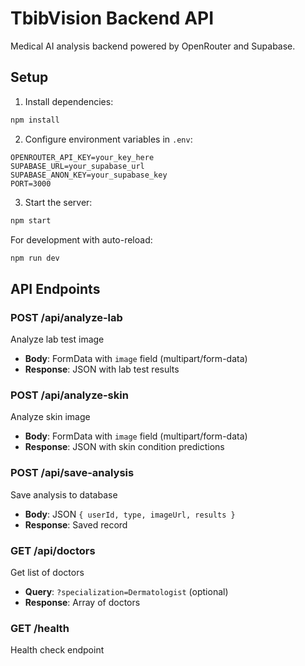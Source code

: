 # TbibVision Backend API

Medical AI analysis backend powered by OpenRouter and Supabase.

## Setup

1. Install dependencies:
```bash
npm install
```

2. Configure environment variables in `.env`:
```
OPENROUTER_API_KEY=your_key_here
SUPABASE_URL=your_supabase_url
SUPABASE_ANON_KEY=your_supabase_key
PORT=3000
```

3. Start the server:
```bash
npm start
```

For development with auto-reload:
```bash
npm run dev
```

## API Endpoints

### POST /api/analyze-lab
Analyze lab test image
- **Body**: FormData with `image` field (multipart/form-data)
- **Response**: JSON with lab test results

### POST /api/analyze-skin
Analyze skin image
- **Body**: FormData with `image` field (multipart/form-data)
- **Response**: JSON with skin condition predictions

### POST /api/save-analysis
Save analysis to database
- **Body**: JSON `{ userId, type, imageUrl, results }`
- **Response**: Saved record

### GET /api/doctors
Get list of doctors
- **Query**: `?specialization=Dermatologist` (optional)
- **Response**: Array of doctors

### GET /health
Health check endpoint


